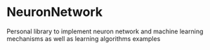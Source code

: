 # NeuronNetwork
Personal library to implement neuron network and machine learning mechanisms as well as learning algorithms examples
